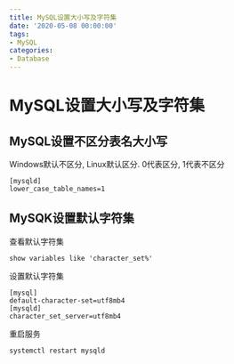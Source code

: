 ```yaml
---
title: MySQL设置大小写及字符集
date: '2020-05-08 00:00:00'
tags:
- MySQL
categories:
- Database
---
```


# MySQL设置大小写及字符集

## MySQL设置不区分表名大小写

Windows默认不区分, Linux默认区分. 0代表区分, 1代表不区分

```properties
[mysqld]
lower_case_table_names=1
```

## MySQK设置默认字符集

查看默认字符集

```mysql
show variables like 'character_set%'
```

设置默认字符集

```properties
[mysql]
default-character-set=utf8mb4
[mysqld]
character_set_server=utf8mb4
```

重启服务

```bash
systemctl restart mysqld
```

